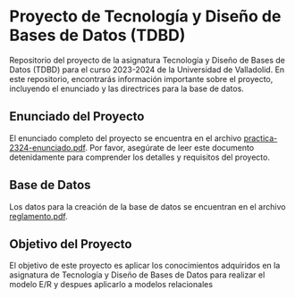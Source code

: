 # Proyecto de Tecnología y Diseño de Bases de Datos (TDBD)

Repositorio del proyecto de la asignatura Tecnología y Diseño de Bases de Datos (TDBD) para el curso 2023-2024 de la Universidad de Valladolid. En este repositorio, encontrarás información importante sobre el proyecto, incluyendo el enunciado y las directrices para la base de datos.

## Enunciado del Proyecto

El enunciado completo del proyecto se encuentra en el archivo [practica-2324-enunciado.pdf](Enunciados/practica-2324-enunciado.pdf). Por favor, asegúrate de leer este documento detenidamente para comprender los detalles y requisitos del proyecto.

## Base de Datos

Los datos para la creación de la base de datos se encuentran en el archivo [reglamento.pdf](Enunciados/reglamento.pdf). 

## Objetivo del Proyecto

El objetivo de este proyecto es aplicar los conocimientos adquiridos en la asignatura de Tecnología y Diseño de Bases de Datos para realizar el modelo E/R y despues aplicarlo a modelos relacionales
